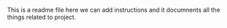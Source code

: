 This is a readme file here we can add instructions and it documnents all the things related to project.
